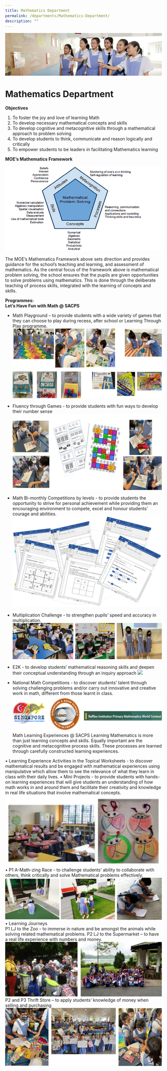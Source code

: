 ```yaml
---
title: Mathematics Department
permalink: /departments/Mathematics-Department/
description: ""
---
```

![](/images/Departments.jpg)

Mathematics Department
======================

<b>Objectives</b>

1.	To foster the joy and love of learning Math
2.	To develop necessary mathematical concepts and skills
3.	To develop cognitive and metacognitive skills through a mathematical approach to problem solving
4.	To develop students to think, communicate and reason logically and critically
5.	To empower students to be leaders in facilitating Mathematics learning 

<b>MOE’s Mathematics Framework</b>

![](/images/MathDept1.png)

The MOE’s Mathematics Framework above sets direction and provides guidance for the school’s teaching and learning, and assessment of mathematics. As the central focus of the framework above is mathematical problem solving, the school ensures that the pupils are given opportunities to solve problems using mathematics. This is done through the deliberate teaching of process skills, integrated with the learning of concepts and skills.

<b>Programmes:</b><br>
<b>Let’s Have Fun with Math @ SACPS</b><br>
* Math Playground – to provide students with a wide variety of games that they can choose to play during recess, after school or Learning Through Play programme.
![](/images/Dept_ma/madept-1.jpg)

* Fluency through Games - to provide students with fun ways to develop their number sense
![](/images/Dept_ma/madept-2.jpg)
* Math Bi-monthly Competitions by levels - to provide students the opportunity to strive for personal achievement while providing them an encouraging environment to compete, excel and honour students’ courage and abilities. 
![](/images/Dept_ma/madept-3.png)
* Multiplication Challenge - to strengthen pupils’ speed and accuracy in multiplication. 
![](/images/Dept_ma/madept-4.jpg)
* E2K - to develop students’ mathematical reasoning skills and deepen their conceptual understanding through an inquiry approach
![](/images/Dept_ma/madept-5.png)
* National Math Competitions - to discover students’  talent through solving challenging problems and/or carry out innovative and creative work in math, different from those learnt in class.
![](/images/Dept_ma/madept-6.png)
Math Learning Experiences @ SACPS
Learning Mathematics is more than just learning concepts and skills. Equally important are the cognitive and metacognitive process skills. These processes are learned through carefully constructed learning experiences.

•	Learning Experience Activities in the Topical Worksheets - to discover mathematical results and be engaged with mathematical experiences using manipulative which allow them to see the relevance of what they learn in class with their daily lives.
•	Mini Projects - to provide students with hands-on learning experiences that will give students an understanding of how math works in and around them and facilitate their creativity and knowledge in real life situations that involve mathematical concepts.
![](/images/Dept_ma/madept-7.jpg)
•	P1 A-Math-zing Race - to challenge students’ ability to collaborate with others, think critically and solve Mathematical problems effectively. 
![](/images/Dept_ma/madept-8.jpg)
•	Learning Journeys <br>
P1 LJ to the Zoo - to immerse in nature and be amongst the animals while solving related mathematical problems. 
P2 LJ to the Supermarket – to have a real life experience with numbers and money.
![](/images/Dept_ma/madept-9.jpg)
P2 and P3 Thrift Store – to apply students’ knowledge of money when selling and purchasing
![](/images/Dept_ma/madept-10.jpg)